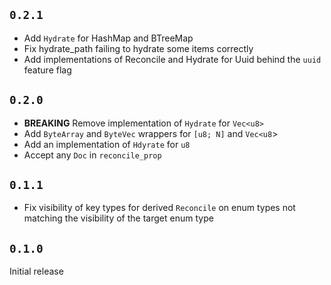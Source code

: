 ## `0.2.1`

* Add `Hydrate` for HashMap and BTreeMap
* Fix hydrate_path failing to hydrate some items correctly
* Add implementations of Reconcile and Hydrate for Uuid behind the `uuid` feature flag

## `0.2.0`

* **BREAKING** Remove implementation of `Hydrate` for `Vec<u8>`
* Add `ByteArray` and `ByteVec` wrappers for `[u8; N]` and `Vec<u8`>
* Add an implementation of `Hdyrate` for `u8`
* Accept any `Doc` in `reconcile_prop`

## `0.1.1`

* Fix visibility of key types for derived `Reconcile` on enum types not
  matching the visibility of the target enum type

## `0.1.0`

Initial release
